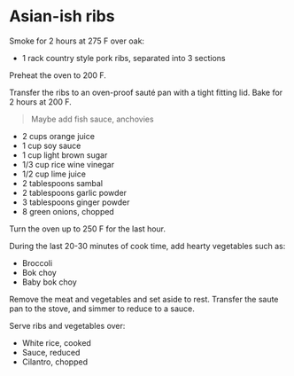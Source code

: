 Asian-ish ribs
==============

Smoke for 2 hours at 275 F over oak:

- 1 rack country style pork ribs, separated into 3 sections

Preheat the oven to 200 F.

Transfer the ribs to an oven-proof sauté pan with a tight fitting lid. Bake for 2 hours at 200 F.

> Maybe add fish sauce, anchovies

- 2 cups orange juice
- 1 cup soy sauce
- 1 cup light brown sugar
- 1/3 cup rice wine vinegar
- 1/2 cup lime juice
- 2 tablespoons sambal
- 2 tablespoons garlic powder
- 3 tablespoons ginger powder
- 8 green onions, chopped

Turn the oven up to 250 F for the last hour.

During the last 20-30 minutes of cook time, add hearty vegetables such as:

- Broccoli
- Bok choy
- Baby bok choy

Remove the meat and vegetables and set aside to rest. Transfer the saute pan to the stove, and simmer to reduce to a sauce.

Serve ribs and vegetables over:

- White rice, cooked
- Sauce, reduced
- Cilantro, chopped
